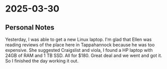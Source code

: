 # 2025-03-30

## Personal Notes

Yesterday, I was able to get a new Linux laptop. I'm glad that Ellen was reading reviews of the place here in Tappahannock because he was too expensive. She suggested Craigslist and viola, I found a HP laptop with 24GB of RAM and 1 TB SSD. All for $180. Great deal and we went and got it. So I finished the day working it out. 
